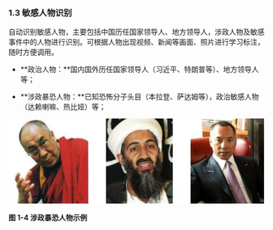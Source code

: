 ### 1.3 敏感人物识别

自动识别敏感人物，主要包括中国历任国家领导人、地方领导人，涉政人物及敏感事件中的人物进行识别。可根据人物出现视频、新闻等画面、照片进行学习标注，随时方便调用。

*  **政治人物：**国内国外历任国家领导人（习近平、特朗普等）、地方领导人等；

*  **涉政暴恐人物：**已知恐怖分子头目（本拉登、萨达姆等），政治敏感人物（达赖喇嘛、热比娅）等；

![img](../../../assets/img/business/clip_image001.jpeg)

**图 1-4 涉政暴恐人物示例**

